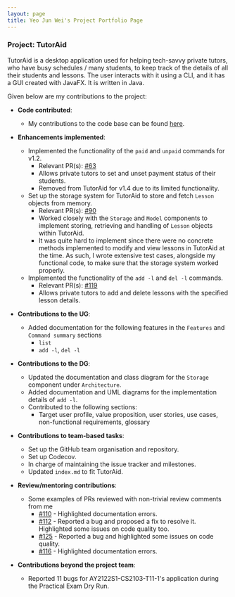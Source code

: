 ```yaml
---
layout: page
title: Yeo Jun Wei's Project Portfolio Page
---
```


### Project: TutorAid

TutorAid is a desktop application used for helping tech-savvy private tutors, who have busy schedules / many students, to keep track of the details of all their students and lessons.
The user interacts with it using a CLI, and it has a GUI created with JavaFX. It is written in Java.

Given below are my contributions to the project:

* **Code contributed**:
  * My contributions to the code base can be found [here](https://nus-cs2103-ay2122s1.github.io/tp-dashboard/?search=JunWei3112&sort=groupTitle&sortWithin=title&timeframe=commit&mergegroup=&groupSelect=groupByRepos&breakdown=true&checkedFileTypes=docs~functional-code~test-code~other&since=2021-09-17&tabOpen=true&tabType=authorship&tabAuthor=JunWei3112&tabRepo=AY2122S1-CS2103T-W16-3%2Ftp%5Bmaster%5D&authorshipIsMergeGroup=false&authorshipFileTypes=docs~functional-code~test-code~other&authorshipIsBinaryFileTypeChecked=false).

* **Enhancements implemented**:
  * Implemented the functionality of the `paid` and `unpaid` commands for v1.2.
    * Relevant PR(s): [#63](https://github.com/AY2122S1-CS2103T-W16-3/tp/pull/63)
    * Allows private tutors to set and unset payment status of their students.
    * Removed from TutorAid for v1.4 due to its limited functionality.
  * Set up the storage system for TutorAid to store and fetch `Lesson` objects from memory.
    * Relevant PR(s): [#90](https://github.com/AY2122S1-CS2103T-W16-3/tp/pull/90)
    * Worked closely with the `Storage` and `Model` components to implement storing, retrieving and handling of `Lesson` objects within TutorAid.
    * It was quite hard to implement since there were no concrete methods implemented to modify and view lessons in TutorAid at the time. As such, I wrote extensive test cases, alongside my functional code, to make sure that the storage system worked properly.
  * Implemented the functionality of the `add -l` and `del -l` commands.
    * Relevant PR(s): [#119](https://github.com/AY2122S1-CS2103T-W16-3/tp/pull/119)
    * Allows private tutors to add and delete lessons with the specified lesson details.

* **Contributions to the UG**:
  * Added documentation for the following features in the `Features` and `Command summary` sections
    * `list`
    * `add -l`, `del -l`

* **Contributions to the DG**:
  * Updated the documentation and class diagram for the `Storage` component under `Architecture`.
  * Added documentation and UML diagrams for the implementation details of `add -l`.
  * Contributed to the following sections:
    * Target user profile, value proposition, user stories, use cases, non-functional requirements, glossary

* **Contributions to team-based tasks**:
  * Set up the GitHub team organisation and repository.
  * Set up Codecov.
  * In charge of maintaining the issue tracker and milestones.
  * Updated `index.md` to fit TutorAid.

* **Review/mentoring contributions**:
  * Some examples of PRs reviewed with non-trivial review comments from me
    * [#110](https://github.com/AY2122S1-CS2103T-W16-3/tp/pull/110) - Highlighted documentation errors.
    * [#112](https://github.com/AY2122S1-CS2103T-W16-3/tp/pull/112) - Reported a bug and proposed a fix to resolve it. Highlighted some issues on code quality too.
    * [#125](https://github.com/AY2122S1-CS2103T-W16-3/tp/pull/125) - Reported a bug and highlighted some issues on code quality.
    * [#116](https://github.com/AY2122S1-CS2103T-W16-3/tp/pull/116) - Highlighted documentation errors.

* **Contributions beyond the project team**:
  * Reported 11 bugs for AY2122S1-CS2103-T11-1's application during the Practical Exam Dry Run.
